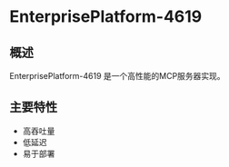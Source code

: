 # EnterprisePlatform-4619

## 概述

EnterprisePlatform-4619 是一个高性能的MCP服务器实现。

## 主要特性

- 高吞吐量
- 低延迟
- 易于部署
